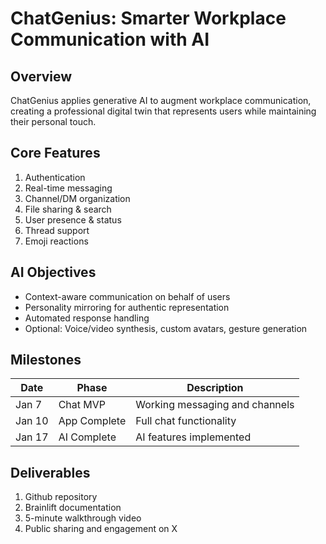 # ChatGenius: Smarter Workplace Communication with AI

## Overview
ChatGenius applies generative AI to augment workplace communication, creating a professional digital twin that represents users while maintaining their personal touch.

## Core Features
1. Authentication
2. Real-time messaging
3. Channel/DM organization
4. File sharing & search
5. User presence & status
6. Thread support
7. Emoji reactions

## AI Objectives
- Context-aware communication on behalf of users
- Personality mirroring for authentic representation
- Automated response handling
- Optional: Voice/video synthesis, custom avatars, gesture generation

## Milestones
| Date | Phase | Description |
|------|-------|-------------|
| Jan 7 | Chat MVP | Working messaging and channels |
| Jan 10 | App Complete | Full chat functionality |
| Jan 17 | AI Complete | AI features implemented |

## Deliverables
1. Github repository
2. Brainlift documentation
3. 5-minute walkthrough video
4. Public sharing and engagement on X
